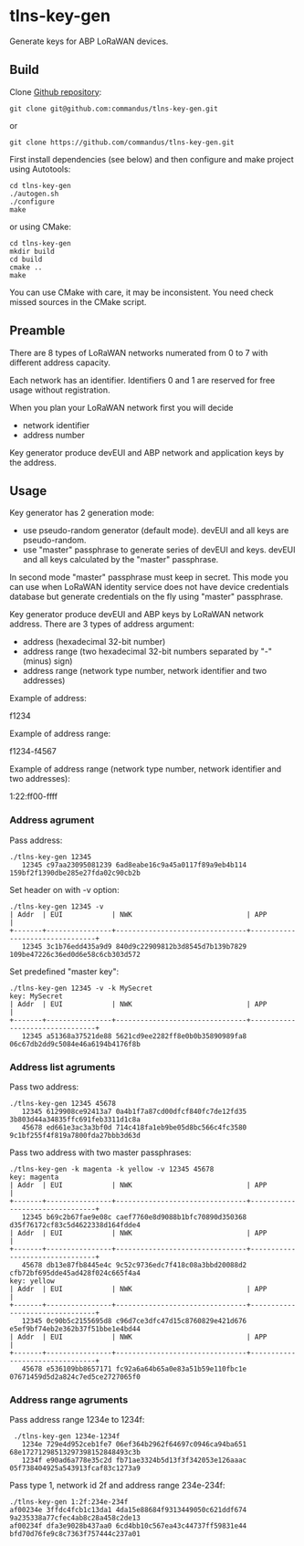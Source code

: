 # tlns-key-gen

Generate keys for ABP LoRaWAN devices.

## Build

Clone [Github repository](https://github.com/commandus/tlns-key-gen):
```
git clone git@github.com:commandus/tlns-key-gen.git
```
or
```
git clone https://github.com/commandus/tlns-key-gen.git
```

First install dependencies (see below) and then configure and make project using Autotools:

```
cd tlns-key-gen
./autogen.sh
./configure
make
```

or using CMake:
```
cd tlns-key-gen
mkdir build
cd build
cmake ..
make
```

You can use CMake with care, it may be inconsistent. You need check missed sources in the CMake script.

## Preamble

There are 8 types of LoRaWAN networks numerated from 0 to 7 with different address capacity.

Each network has an identifier. Identifiers 0 and 1 are reserved for free usage without registration.

When you plan your LoRaWAN network first you will decide 

- network identifier
- address number

Key generator produce devEUI and ABP network and application keys by the address.

## Usage

Key generator has 2 generation mode:

- use pseudo-random generator (default mode). devEUI and all keys are pseudo-random.
- use "master" passphrase to generate series of devEUI and keys. devEUI and all keys calculated by the "master" passphrase.

In second mode "master" passphrase must keep in secret. This mode you can use when LoRaWAN identity service
does not have device credentials database but generate credentials on the fly using "master" passphrase.

Key generator produce devEUI and ABP keys by LoRaWAN network address. There are 3 types of address argument:

- address (hexadecimal 32-bit number)
- address range (two hexadecimal 32-bit numbers separated by "-" (minus) sign)
- address range (network type number, network identifier and two addresses)

Example of address:

f1234

Example of address range:

f1234-f4567

Example of address range (network type number, network identifier and two addresses):

1:22:ff00-ffff

### Address agrument

Pass address:
```
./tlns-key-gen 12345
   12345 c97aa23095081239 6ad8eabe16c9a45a0117f89a9eb4b114 159bf2f1390dbe285e27fda02c90cb2b
```

Set header on with -v option:
```
./tlns-key-gen 12345 -v
| Addr  | EUI            | NWK                            | APP                            |
+-------+----------------+--------------------------------+--------------------------------+
   12345 3c1b76edd435a9d9 840d9c22909812b3d8545d7b139b7829 109be47226c36ed0d6e58c6cb303d572 
```

Set predefined "master key":
```
./tlns-key-gen 12345 -v -k MySecret
key: MySecret
| Addr  | EUI            | NWK                            | APP                            |
+-------+----------------+--------------------------------+--------------------------------+
   12345 a51368a37521de88 5621cd9ee2282ff8e0b0b35890989fa8 06c67db2dd9c5084e46a6194b4176f8b 
```

### Address list agruments

Pass two address:
```
./tlns-key-gen 12345 45678
   12345 6129908ce92413a7 0a4b1f7a87cd00dfcf840fc7de12fd35 3b803d44a34835ffc691feb3311d1c8a
   45678 ed661e3ac3a3bf0d 714c418fa1eb9be05d8bc566c4fc3580 9c1bf255f4f819a7800fda27bbb3d63d
```

Pass two address with two master passphrases:
```
./tlns-key-gen -k magenta -k yellow -v 12345 45678
key: magenta
| Addr  | EUI            | NWK                            | APP                            |
+-------+----------------+--------------------------------+--------------------------------+
   12345 b69c2b67fae9e08c caef7760e8d9088b1bfc70890d350368 d35f76172cf83c5d4622338d164fdde4
| Addr  | EUI            | NWK                            | APP                            |
+-------+----------------+--------------------------------+--------------------------------+
   45678 db13e87fb8445e4c 9c52c9736edc7f418c08a3bbd20088d2 cfb72bf695dde45ad428f024c665f4a4
key: yellow
| Addr  | EUI            | NWK                            | APP                            |
+-------+----------------+--------------------------------+--------------------------------+
   12345 0c90b5c2155695d8 c96d7ce3dfc47d15c8760829e421d676 e5ef9bf74eb2e362b37f51bbe1e4bd44
| Addr  | EUI            | NWK                            | APP                            |
+-------+----------------+--------------------------------+--------------------------------+
   45678 e536109bb8657171 fc92a6a64b65a0e83a51b59e110fbc1e 07671459d5d2a824c7ed5ce2727065f0
```

### Address range agruments

Pass address range 1234e to 1234f:
```
 ./tlns-key-gen 1234e-1234f
   1234e 729e4d952ceb1fe7 06ef364b2962f64697c0946ca94ba651 68e17271298513297398152848493c3b
   1234f e90ad6a778e35c2d fb71ae3324b5d13f3f342053e126aaac 05f738404925a543913fcaf83c1273a9
```

Pass type 1, network id 2f and address range 234e-234f:
```
./tlns-key-gen 1:2f:234e-234f
af00234e 3ffdc4fcb1c13da1 4da15e88684f9313449050c621ddf674 9a235338a77cfec4ab8c28a458c2de13
af00234f dfa3e9028b437aa0 6cd4bb10c567ea43c44737ff59831e44 bfd70d76fe9c8c7363f757444c237a01
```